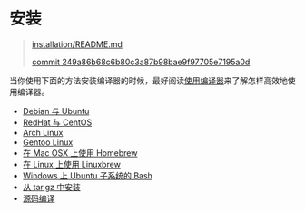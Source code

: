 # 安装

> [installation/README.md][readme]
>
> [commit 249a86b68c6b80c3a87b98bae9f97705e7195a0d][commit]

[readme]: https://github.com/crystal-lang/crystal-book/blob/master/installation/README.md
[commit]: https://github.com/crystal-lang/crystal-book/commit/249a86b68c6b80c3a87b98bae9f97705e7195a0d

当你使用下面的方法安装编译器的时候，最好阅读[使用编译器](../using_the_compiler/README.md)来了解怎样高效地使用编译器。

* [Debian 与 Ubuntu](on_debian_and_ubuntu.html)
* [RedHat 与 CentOS](on_redhat_and_centos.html)
* [Arch Linux](on_arch_linux.html)
* [Gentoo Linux](on_gentoo_linux.html)
* [在 Mac OSX 上使用 Homebrew](on_mac_osx_using_homebrew.html)
* [在 Linux 上使用 Linuxbrew](on_linux_using_linuxbrew.html)
* [Windows 上 Ubuntu 子系统的 Bash](on_bash_on_ubuntu_on_windows.html)
* [从 tar.gz 中安装](from_a_targz.html)
* [源码编译](from_source_repository.html)

